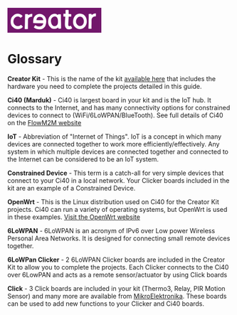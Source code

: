 ![Creator Logo](images/creatorlogo.png)

# Glossary

**Creator Kit** - This is the name of the kit [available here](https://community.imgtec.com/platforms/creator-ci40/) that includes the hardware you need to complete the projects detailed in this guide.

**Ci40 (Marduk)** - Ci40 is largest board in your kit and is the IoT hub. It connects to the Internet, and has many connectivity options for constrained devices to connect to (WiFi/6LoWPAN/BlueTooth). See full details of Ci40 on the [FlowM2M website](http://www.flowcloud.io)

**IoT** - Abbreviation of "Internet of Things". IoT is a concept in which many devices are connected together to work more efficiently/effectively. Any system in which multiple devices are connected together and connected to the Internet can be considered to be an IoT system.

**Constrained Device** - This term is a catch-all for very simple devices that connect to your Ci40 in a local network. Your Clicker boards included in the kit are an example of a Constrained Device.

**OpenWrt** - This is the Linux distribution used on Ci40 for the Creator Kit projects. Ci40 can run a variety of operating systems, but OpenWrt is used in these examples. [Visit the OpenWrt website](https://openwrt.org/)

**6LoWPAN** - 6LoWPAN is an acronym of IPv6 over Low power Wireless Personal Area Networks. It is designed for connecting small remote devices together.

**6LoWPan Clicker** - 2 6LoWPAN Clicker boards are included in the Creator Kit to allow you to complete the projects. Each Clicker connects to the Ci40 over 6LowPAN and acts as a remote sensor/actuator by using Click boards

**Click** - 3 Click boards are included in your kit (Thermo3, Relay, PIR Motion Sensor) and many more are available from [MikroElektronika](http://www.mikroe.com/click/). These boards can be used to add new functions to your Clicker and Ci40 boards.
